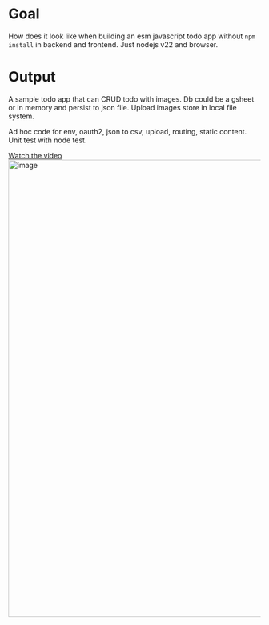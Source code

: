 # Goal
How does it look like when building an esm javascript todo app without `npm install` in backend and frontend. Just nodejs v22 and browser.

# Output
A sample todo app that can CRUD todo with images. Db could be a gsheet or in memory and persist to json file. Upload images store in local file system.

Ad hoc code for env, oauth2, json to csv, upload, routing, static content.
Unit test with node test.

[Watch the video](https://youtu.be/9m9KwLZ94Kg)
<img width="914" alt="image" src="https://github.com/tuanngominh/no-dep-esm/assets/2210733/6ed04dbf-89b7-4bc9-af70-ea670f9d424b">
